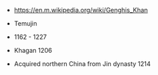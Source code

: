 - https://en.m.wikipedia.org/wiki/Genghis_Khan

- Temujin
- 1162 - 1227
- Khagan 1206
- Acquired northern China from Jin dynasty 1214